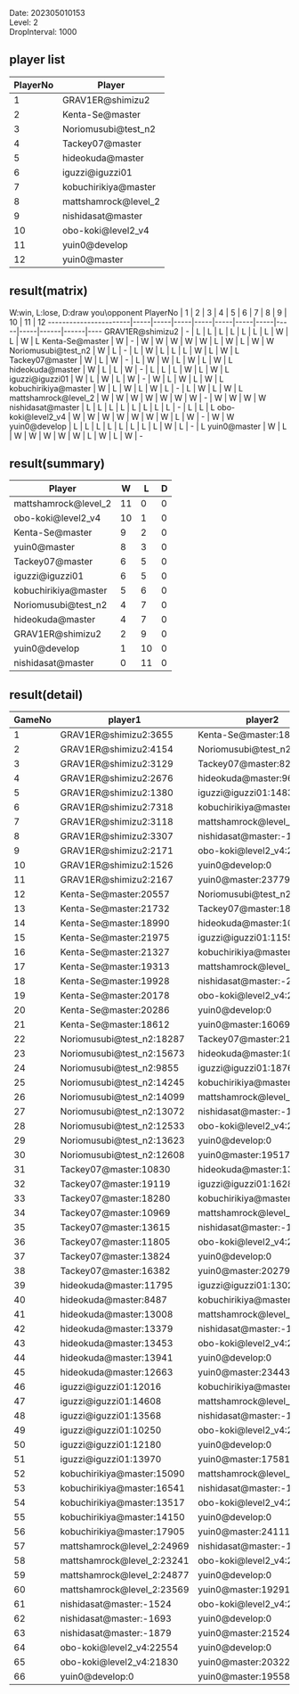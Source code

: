 Date: 202305010153  
Level: 2  
DropInterval: 1000  
## player list
PlayerNo  |  Player
----------|----------------------
1         |  GRAV1ER@shimizu2
2         |  Kenta-Se@master
3         |  Noriomusubi@test_n2
4         |  Tackey07@master
5         |  hideokuda@master
6         |  iguzzi@iguzzi01
7         |  kobuchirikiya@master
8         |  mattshamrock@level_2
9         |  nishidasat@master
10        |  obo-koki@level2_v4
11        |  yuin0@develop
12        |  yuin0@master
## result(matrix)
W:win, L:lose, D:draw
you\opponent PlayerNo  |  1  |  2  |  3  |  4  |  5  |  6  |  7  |  8  |  9  |  10  |  11  |  12
-----------------------|-----|-----|-----|-----|-----|-----|-----|-----|-----|------|------|----
GRAV1ER@shimizu2       |  -  |  L  |  L  |  L  |  L  |  L  |  L  |  L  |  W  |  L   |  W   |  L
Kenta-Se@master        |  W  |  -  |  W  |  W  |  W  |  W  |  W  |  L  |  W  |  L   |  W   |  W
Noriomusubi@test_n2    |  W  |  L  |  -  |  L  |  W  |  L  |  L  |  L  |  W  |  L   |  W   |  L
Tackey07@master        |  W  |  L  |  W  |  -  |  L  |  W  |  W  |  L  |  W  |  L   |  W   |  L
hideokuda@master       |  W  |  L  |  L  |  W  |  -  |  L  |  L  |  L  |  W  |  L   |  W   |  L
iguzzi@iguzzi01        |  W  |  L  |  W  |  L  |  W  |  -  |  W  |  L  |  W  |  L   |  W   |  L
kobuchirikiya@master   |  W  |  L  |  W  |  L  |  W  |  L  |  -  |  L  |  W  |  L   |  W   |  L
mattshamrock@level_2   |  W  |  W  |  W  |  W  |  W  |  W  |  W  |  -  |  W  |  W   |  W   |  W
nishidasat@master      |  L  |  L  |  L  |  L  |  L  |  L  |  L  |  L  |  -  |  L   |  L   |  L
obo-koki@level2_v4     |  W  |  W  |  W  |  W  |  W  |  W  |  W  |  L  |  W  |  -   |  W   |  W
yuin0@develop          |  L  |  L  |  L  |  L  |  L  |  L  |  L  |  L  |  W  |  L   |  -   |  L
yuin0@master           |  W  |  L  |  W  |  W  |  W  |  W  |  W  |  L  |  W  |  L   |  W   |  -
## result(summary)
Player                |  W   |  L   |  D
----------------------|------|------|---
mattshamrock@level_2  |  11  |  0   |  0
obo-koki@level2_v4    |  10  |  1   |  0
Kenta-Se@master       |  9   |  2   |  0
yuin0@master          |  8   |  3   |  0
Tackey07@master       |  6   |  5   |  0
iguzzi@iguzzi01       |  6   |  5   |  0
kobuchirikiya@master  |  5   |  6   |  0
Noriomusubi@test_n2   |  4   |  7   |  0
hideokuda@master      |  4   |  7   |  0
GRAV1ER@shimizu2      |  2   |  9   |  0
yuin0@develop         |  1   |  10  |  0
nishidasat@master     |  0   |  11  |  0
## result(detail)
GameNo  |  player1                     |  player2
--------|------------------------------|----------------------------
1       |  GRAV1ER@shimizu2:3655       |  Kenta-Se@master:18985
2       |  GRAV1ER@shimizu2:4154       |  Noriomusubi@test_n2:13689
3       |  GRAV1ER@shimizu2:3129       |  Tackey07@master:8215
4       |  GRAV1ER@shimizu2:2676       |  hideokuda@master:9661
5       |  GRAV1ER@shimizu2:1380       |  iguzzi@iguzzi01:14837
6       |  GRAV1ER@shimizu2:7318       |  kobuchirikiya@master:16175
7       |  GRAV1ER@shimizu2:3118       |  mattshamrock@level_2:25461
8       |  GRAV1ER@shimizu2:3307       |  nishidasat@master:-1409
9       |  GRAV1ER@shimizu2:2171       |  obo-koki@level2_v4:25126
10      |  GRAV1ER@shimizu2:1526       |  yuin0@develop:0
11      |  GRAV1ER@shimizu2:2167       |  yuin0@master:23779
12      |  Kenta-Se@master:20557       |  Noriomusubi@test_n2:14223
13      |  Kenta-Se@master:21732       |  Tackey07@master:18467
14      |  Kenta-Se@master:18990       |  hideokuda@master:10209
15      |  Kenta-Se@master:21975       |  iguzzi@iguzzi01:11556
16      |  Kenta-Se@master:21327       |  kobuchirikiya@master:14782
17      |  Kenta-Se@master:19313       |  mattshamrock@level_2:24400
18      |  Kenta-Se@master:19928       |  nishidasat@master:-2021
19      |  Kenta-Se@master:20178       |  obo-koki@level2_v4:20713
20      |  Kenta-Se@master:20286       |  yuin0@develop:0
21      |  Kenta-Se@master:18612       |  yuin0@master:16069
22      |  Noriomusubi@test_n2:18287   |  Tackey07@master:21854
23      |  Noriomusubi@test_n2:15673   |  hideokuda@master:10923
24      |  Noriomusubi@test_n2:9855    |  iguzzi@iguzzi01:18767
25      |  Noriomusubi@test_n2:14245   |  kobuchirikiya@master:14704
26      |  Noriomusubi@test_n2:14099   |  mattshamrock@level_2:23774
27      |  Noriomusubi@test_n2:13072   |  nishidasat@master:-1468
28      |  Noriomusubi@test_n2:12533   |  obo-koki@level2_v4:23746
29      |  Noriomusubi@test_n2:13623   |  yuin0@develop:0
30      |  Noriomusubi@test_n2:12608   |  yuin0@master:19517
31      |  Tackey07@master:10830       |  hideokuda@master:13008
32      |  Tackey07@master:19119       |  iguzzi@iguzzi01:16289
33      |  Tackey07@master:18280       |  kobuchirikiya@master:11429
34      |  Tackey07@master:10969       |  mattshamrock@level_2:25662
35      |  Tackey07@master:13615       |  nishidasat@master:-1496
36      |  Tackey07@master:11805       |  obo-koki@level2_v4:23547
37      |  Tackey07@master:13824       |  yuin0@develop:0
38      |  Tackey07@master:16382       |  yuin0@master:20279
39      |  hideokuda@master:11795      |  iguzzi@iguzzi01:13025
40      |  hideokuda@master:8487       |  kobuchirikiya@master:13693
41      |  hideokuda@master:13008      |  mattshamrock@level_2:25631
42      |  hideokuda@master:13379      |  nishidasat@master:-1609
43      |  hideokuda@master:13453      |  obo-koki@level2_v4:23689
44      |  hideokuda@master:13941      |  yuin0@develop:0
45      |  hideokuda@master:12663      |  yuin0@master:23443
46      |  iguzzi@iguzzi01:12016       |  kobuchirikiya@master:8510
47      |  iguzzi@iguzzi01:14608       |  mattshamrock@level_2:23562
48      |  iguzzi@iguzzi01:13568       |  nishidasat@master:-1596
49      |  iguzzi@iguzzi01:10250       |  obo-koki@level2_v4:20458
50      |  iguzzi@iguzzi01:12180       |  yuin0@develop:0
51      |  iguzzi@iguzzi01:13970       |  yuin0@master:17581
52      |  kobuchirikiya@master:15090  |  mattshamrock@level_2:25604
53      |  kobuchirikiya@master:16541  |  nishidasat@master:-1595
54      |  kobuchirikiya@master:13517  |  obo-koki@level2_v4:20175
55      |  kobuchirikiya@master:14150  |  yuin0@develop:0
56      |  kobuchirikiya@master:17905  |  yuin0@master:24111
57      |  mattshamrock@level_2:24969  |  nishidasat@master:-1533
58      |  mattshamrock@level_2:23241  |  obo-koki@level2_v4:22102
59      |  mattshamrock@level_2:24877  |  yuin0@develop:0
60      |  mattshamrock@level_2:23569  |  yuin0@master:19291
61      |  nishidasat@master:-1524     |  obo-koki@level2_v4:22290
62      |  nishidasat@master:-1693     |  yuin0@develop:0
63      |  nishidasat@master:-1879     |  yuin0@master:21524
64      |  obo-koki@level2_v4:22554    |  yuin0@develop:0
65      |  obo-koki@level2_v4:21830    |  yuin0@master:20322
66      |  yuin0@develop:0             |  yuin0@master:19558
